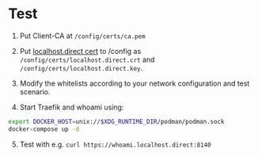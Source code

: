 
# Test

1. Put Client-CA at `/config/certs/ca.pem`

2. Put [localhost.direct cert](https://get.localhost.direct) to /config as `/config/certs/localhost.direct.crt` and `/config/certs/localhost.direct.key`.

3. Modify the whitelists according to your network configuration and test scenario.

4. Start Traefik and whoami using:

```bash
export DOCKER_HOST=unix://$XDG_RUNTIME_DIR/podman/podman.sock
docker-compose up -d
```

5. Test with e.g. `curl https://whoami.localhost.direct:8140`

